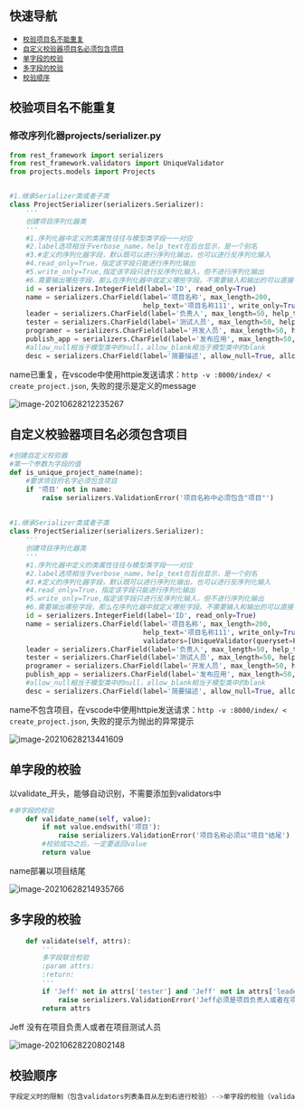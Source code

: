 ## 快速导航
+ [```校验项目名不能重复```](#校验项目名不能重复)
+ [```自定义校验器项目名必须包含项目```](#自定义校验器项目名必须包含项目)
+ [```单字段的校验```](#单字段的校验)
+ [```多字段的校验```](#多字段的校验)
+ [```校验顺序```](#校验顺序)


## 校验项目名不能重复

### 修改序列化器projects/serializer.py

```python
from rest_framework import serializers
from rest_framework.validators import UniqueValidator
from projects.models import Projects


#1.继承Serializer类或者子类
class ProjectSerializer(serializers.Serializer):
    '''
    创建项目序列化器类
    '''
    #1.序列化器中定义的类属性往往与模型类字段一一对应
    #2.label选项相当于verbose_name，help_text在后台显示，是一个别名
    #3.#定义的序列化器字段，默认既可以进行序列化输出，也可以进行反序列化输入
    #4.read_only=True，指定该字段只能进行序列化输出
    #5.write_only=True,指定该字段只进行反序列化输入，但不进行序列化输出
    #6.需要输出哪些字段，那么在序列化器中就定义哪些字段。不需要输入和输出的可以直接不定义
    id = serializers.IntegerField(label='ID', read_only=True)
    name = serializers.CharField(label='项目名称', max_length=200,
                                 help_text='项目名称111', write_only=True, validators = [UniqueValidator(queryset=Projects.objects.all(), message='项目名不能重复')])
    leader = serializers.CharField(label='负责人', max_length=50, help_text='负责人')
    tester = serializers.CharField(label='测试人员', max_length=50, help_text='测试人员')
    programer = serializers.CharField(label='开发人员', max_length=50, help_text='开发人员')
    publish_app = serializers.CharField(label='发布应用', max_length=50, help_text='发布应用')
    #allow_null相当于模型类中的null，allow_blank相当于模型类中的blank
    desc = serializers.CharField(label='简要描述', allow_null=True, allow_blank=True, help_text='简要描述', default='')
```

name已重复，在vscode中使用httpie发送请求：```http -v :8000/index/ < create_project.json```, 失败的提示是定义的message

![image-20210628212235267](http://becktuchuang.oss-cn-beijing.aliyuncs.com/img/image-20210628212235267.png)

## 自定义校验器项目名必须包含项目

```python
#创建自定义校验器
#第一个参数为字段的值
def is_unique_project_name(name):
    #要求项目的名字必须包含项目
    if '项目' not in name:
        raise serializers.ValidationError('项目名称中必须包含"项目"')
        
        
#1.继承Serializer类或者子类
class ProjectSerializer(serializers.Serializer):
    '''
    创建项目序列化器类
    '''
    #1.序列化器中定义的类属性往往与模型类字段一一对应
    #2.label选项相当于verbose_name，help_text在后台显示，是一个别名
    #3.#定义的序列化器字段，默认既可以进行序列化输出，也可以进行反序列化输入
    #4.read_only=True，指定该字段只能进行序列化输出
    #5.write_only=True,指定该字段只进行反序列化输入，但不进行序列化输出
    #6.需要输出哪些字段，那么在序列化器中就定义哪些字段。不需要输入和输出的可以直接不定义
    id = serializers.IntegerField(label='ID', read_only=True)
    name = serializers.CharField(label='项目名称', max_length=200,
                                 help_text='项目名称111', write_only=True,
                                 validators=[UniqueValidator(queryset=Projects.objects.all(), message='项目名不能重复'), is_unique_project_name])
    leader = serializers.CharField(label='负责人', max_length=50, help_text='负责人')
    tester = serializers.CharField(label='测试人员', max_length=50, help_text='测试人员')
    programer = serializers.CharField(label='开发人员', max_length=50, help_text='开发人员')
    publish_app = serializers.CharField(label='发布应用', max_length=50, help_text='发布应用')
    #allow_null相当于模型类中的null，allow_blank相当于模型类中的blank
    desc = serializers.CharField(label='简要描述', allow_null=True, allow_blank=True, help_text='简要描述
```

name不包含项目，在vscode中使用httpie发送请求：```http -v :8000/index/ < create_project.json```, 失败的提示为抛出的异常提示

![image-20210628213441609](http://becktuchuang.oss-cn-beijing.aliyuncs.com/img/image-20210628213441609.png)



## 单字段的校验

以validate_开头，能够自动识别，不需要添加到validators中

```python
#单字段的校验
    def validate_name(self, value):
        if not value.endswith('项目'):
            raise serializers.ValidationError('项目名称必须以"项目"结尾')
        #校验成功之后，一定要返回value
        return value
```

name部署以项目结尾

![image-20210628214935766](http://becktuchuang.oss-cn-beijing.aliyuncs.com/img/image-20210628214935766.png)



## 多字段的校验

```python
    def validate(self, attrs):
        '''
        多字段联合检验
        :param attrs:
        :return:
        '''
        if 'Jeff' not in attrs['tester'] and 'Jeff' not in attrs['leader']:
            raise serializers.ValidationError('Jeff必须是项目负责人或者在项目测试人员')
        return attrs
```

Jeff 没有在项目负责人或者在项目测试人员

![image-20210628220802148](http://becktuchuang.oss-cn-beijing.aliyuncs.com/img/image-20210628220802148.png)

## 校验顺序
```python
字段定义时的限制（包含validators列表条目从左到右进行校验）-->单字段的校验（validate_字段名）-->多字段联合校验（validate）
```

